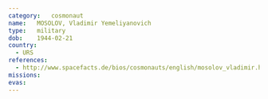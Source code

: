 ```yaml
---
category:	cosmonaut
name:	MOSOLOV, Vladimir Yemeliyanovich 
type:	military
dob:	1944-02-21
country:
  - URS
references:
  - http://www.spacefacts.de/bios/cosmonauts/english/mosolov_vladimir.htm
missions:
evas:
---
```

